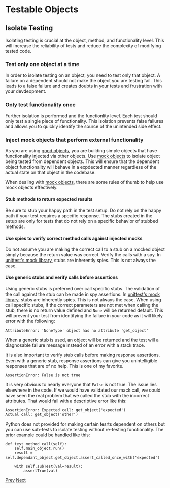 Testable Objects
================

Isolate Testing
---------------

Isolating testing is crucial at the object, method, and functionality level. This will increase the reliability
of tests and reduce the complexity of modifying tested code.

### Test only one object at a time

In order to isolate testing on an object, you need to test only that object. A failure on a dependent should
not make the object you are testing fail. This leads to a false failure and creates doubts in your tests
and frustration with your devdeopment.

### Only test functionality once

Further isolation is performed and the functionlity level. Each test should only test a single piece of functionality.
This isolation prevents false failures and allows you to quickly identify the source of the unintended side effect.

### Inject mock objects that perform external functionality

As you are using [good objects](blueprint-to-a-good-object.md), you are building simple objects that have
functionality injected via other objects. Use [mock objects](https://en.wikipedia.org/wiki/Mock_object) to
isolate object being tested from dependent objects. This will ensure that the dependent object functionality
will behave in a expdected manner regardless of the actual state on that object in the codebase.

When dealing with [mock objects](https://en.wikipedia.org/wiki/Mock_object), there are some rules of thumb to help
use mock objects effectively.

#### Stub methods to return expected results

Be sure to stub your happy path in the test setup. Do not rely on the happy path if your test requires a specific
response. The stubs created in the setup are only for tests that do not rely on a specific behavior of stubbed methods.

#### Use spies to verify correct method calls against injected mocks

Do not assume you are making the correct call to a stub on a mocked object simply because the return value was correct.
Verify the calls with a spy. In [unittest's mock library](https://docs.python.org/dev/library/unittest.mock.html), stubs
are inherently spies. This is not always the case.

#### Use generic stubs and verify calls before assertions

Using generic stubs is preferred over call specific stubs. The validation of the call against the stub can be made in
spy assertions. In [unittest's mock library](https://docs.python.org/dev/library/unittest.mock.html), stubs
are inherently spies. This is not always the case. When using call specific stubs, if the correct parameters are not
met when calling the stub, there is no return value defined and ```None``` will be returned default. This will prevent
your test from identifying the failure in your code as it will likely error with the following:

    AttributeError: 'NoneType' object has no attribute 'get_object'

When a generic stub is used, an object will be returned and the test will a diagnosable failure message instead of an
error with a stack trace.

It is also important to verify stub calls before making response assertions. Even with a generic stub, response
assertions can give you unintelligible responses that are of no help. This is one of my favorite.

    AssertionError: False is not true

It is very obvious to nearly everyone that ```False``` is not true. The issue lies elsewhere in the code. If we
would have validated our mack call, we could have seen the real problem that we called the stub with the incorrect
attributes. That would fail with a descriptive error like this:

    AssertionError: Expected call: get_object('expected')
    Actual call: get_object('other')

Python does not provided for making certain tesrts dependent on others but you can use sub-tests to isolate testing
without re-testing functionality. The prior example could be handled like this:

    def test_method_call(self):
        self.main_object.run()
        result = self.dependant_object.get_object.assert_called_once_with('expected')

        with self.subTest(val=result):
            assertTrue(val)


[Prev](blueprint-to-a-good-object.md) [Next](adams-rules.md)